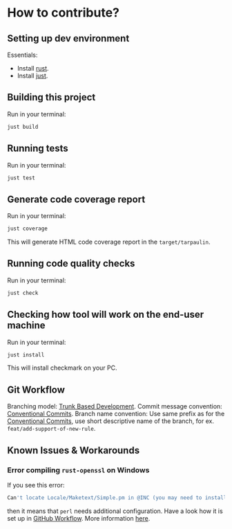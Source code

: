 # How to contribute?

## Setting up dev environment

Essentials:

- Install [rust](https://rustup.rs).
- Install [just](https://github.com/casey/just).

## Building this project

Run in your terminal:

```sh
just build
```

## Running tests

Run in your terminal:

```sh
just test
```

## Generate code coverage report

Run in your terminal:

```sh
just coverage
```

This will generate HTML code coverage report in the `target/tarpaulin`.

## Running code quality checks

Run in your terminal:

```sh
just check
```

## Checking how tool will work on the end-user machine

Run in your terminal:

```sh
just install
```

This will install checkmark on your PC.

## Git Workflow

Branching model: [Trunk Based Development](https://trunkbaseddevelopment.com).
Commit message convention: [Conventional Commits](https://www.conventionalcommits.org/en/v1.0.0/).
Branch name convention: Use same prefix as for the [Conventional Commits](https://www.conventionalcommits.org/en/v1.0.0/), use short descriptive name of the branch, for ex. `feat/add-support-of-new-rule`.

## Known Issues & Workarounds

### Error compiling `rust-openssl` on Windows

If you see this error:

```sh
Can't locate Locale/Maketext/Simple.pm in @INC (you may need to install the Locale::Maketext::Simple module)
```

then it means that `perl` needs additional configuration. Have a look how it is set up in [GitHub Workflow](../.github/workflows/pr.yml). More information [here](https://github.com/sfackler/rust-openssl/issues/2149#issuecomment-2014064057).
